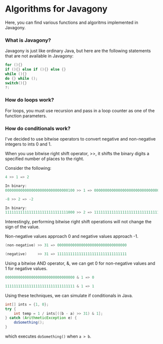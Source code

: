 # Algorithms for Javagony

Here, you can find various functions and algoritms implemented in Javagony.

### What is Javagony?

Javagony is just like ordinary Java, but here are the following statements that are not available in Javagony:
```java
for (){}
if (){} else if (){} else {}
while (){}
do {} while ();
switch(){}
?:
```
### How do loops work?

For loops, you must use recursion and pass in a loop counter as one of the function parameters.

### How do conditionals work?

I've decided to use bitwise operators to convert negative and non-negative integers to ints 0 and 1.

When you use bitwise right shift operator, >>, it shifts the binary digits a specified number of places to the right.

Consider the following:
```java
4 >> 1 => 2

In binary:
00000000000000000000000000000100 >> 1 => 00000000000000000000000000000010 => 2
```
```java
-8 >> 2 => -2

In binary:
11111111111111111111111111111000 >> 2 => 11111111111111111111111111111110 => -2
```

Interestingly, performing bitwise right shift operations will not change the sign of the value.

Non-negative values approach 0 and negative values approach -1.
```java
(non-negative) >> 31 => 00000000000000000000000000000000

(negative)     >> 31 => 11111111111111111111111111111111
```

Using a bitwise AND operator, &, we can get 0 for non-negative values and 1 for negative values.
```java
00000000000000000000000000000000 & 1 => 0

11111111111111111111111111111111 & 1 => 1
```

Using these techniques, we can simulate if conditionals in Java.
```java
int[] ints = {1, 0};
try {
    int temp = 1 / ints[((b - a) >> 31) & 1];
} catch (ArithmeticException e) {
    doSomething();
}
```
which executes `doSomething()` when `a > b`.
